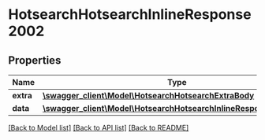 # HotsearchHotsearchInlineResponse2002

## Properties
Name | Type | Description | Notes
------------ | ------------- | ------------- | -------------
**extra** | [**\swagger_client\Model\HotsearchHotsearchExtraBody**](HotsearchHotsearchExtraBody.md) |  | [optional] 
**data** | [**\swagger_client\Model\HotsearchHotsearchInlineResponse2002Data**](HotsearchHotsearchInlineResponse2002Data.md) |  | [optional] 

[[Back to Model list]](../README.md#documentation-for-models) [[Back to API list]](../README.md#documentation-for-api-endpoints) [[Back to README]](../README.md)

